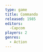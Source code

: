 ```yaml
---
type: game
title: Commando
released: 1985
editors: 
  -Capcom
players: 2
genres:
  - Action
---
```

